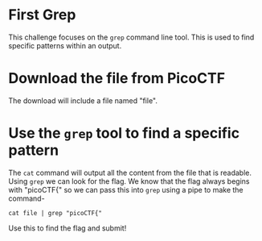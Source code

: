 # First Grep

This challenge focuses on the `grep` command line tool. This is used to find specific patterns within an output.

# Download the file from PicoCTF

The download will include a file named "file".

# Use the `grep` tool to find a specific pattern

The `cat` command will output all the content from the file that is readable. Using `grep` we can look for the flag. We know that the flag always begins with "picoCTF{" so we can pass this into `grep` using a pipe to make the command-
```
cat file | grep "picoCTF{"
```

Use this to find the flag and submit!

